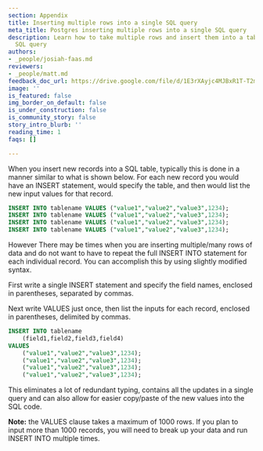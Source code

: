 ```yaml
---
section: Appendix
title: Inserting multiple rows into a single SQL query
meta_title: Postgres inserting multiple rows into a single SQL query
description: Learn how to take multiple rows and insert them into a table with a single
  SQL query
authors:
- _people/josiah-faas.md
reviewers:
- _people/matt.md
feedback_doc_url: https://drive.google.com/file/d/1E3rXAyjc4MJBxR1T-T2mjK_wwf1Cpmfu/view?usp=sharing
image: ''
is_featured: false
img_border_on_default: false
is_under_construction: false
is_community_story: false
story_intro_blurb: ''
reading_time: 1
faqs: []

---
```

When you insert new records into a SQL table, typically this is done in a manner similar to what is shown below. For each new record you would have an INSERT statement, would specify the table, and then would list the new input values for that record.

```sql
INSERT INTO tablename VALUES ("value1","value2","value3",1234);
INSERT INTO tablename VALUES ("value1","value2","value3",1234);
INSERT INTO tablename VALUES ("value1","value2","value3",1234);
INSERT INTO tablename VALUES ("value1","value2","value3",1234);
```

However There may be times when you are inserting multiple/many rows of data and do not want to have to repeat the full INSERT INTO statement for each individual record. You can accomplish this by using slightly modified syntax.

First write a single INSERT statement and specify the field names, enclosed in parentheses, separated by commas.

Next write VALUES just once, then list the inputs for each record, enclosed in parentheses, delimited by commas.

```sql
INSERT INTO tablename
	(field1,field2,field3,field4)
VALUES 
	("value1","value2","value3",1234);
	("value1","value2","value3",1234);
	("value1","value2","value3",1234);
	("value1","value2","value3",1234);
```

This eliminates a lot of redundant typing, contains all the updates in a single query and can also allow for easier copy/paste of the new values into the SQL code.

**Note:** the VALUES clause takes a maximum of 1000 rows. If you plan to input more than 1000 records, you will need to break up your data and run INSERT INTO multiple times.